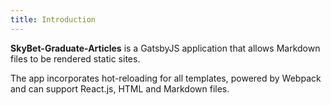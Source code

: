 ```yaml
---
title: Introduction
---
```


**SkyBet-Graduate-Articles** is a GatsbyJS application that allows Markdown files to be rendered static sites. 

The app incorporates hot-reloading for all templates, powered by Webpack and can support React.js, HTML and Markdown files.
